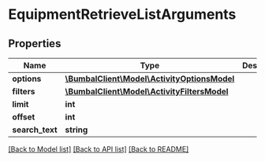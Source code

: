 # EquipmentRetrieveListArguments

## Properties
Name | Type | Description | Notes
------------ | ------------- | ------------- | -------------
**options** | [**\BumbalClient\Model\ActivityOptionsModel**](ActivityOptionsModel.md) |  | [optional] 
**filters** | [**\BumbalClient\Model\ActivityFiltersModel**](ActivityFiltersModel.md) |  | [optional] 
**limit** | **int** |  | [optional] 
**offset** | **int** |  | [optional] 
**search_text** | **string** |  | [optional] 

[[Back to Model list]](../README.md#documentation-for-models) [[Back to API list]](../README.md#documentation-for-api-endpoints) [[Back to README]](../README.md)


